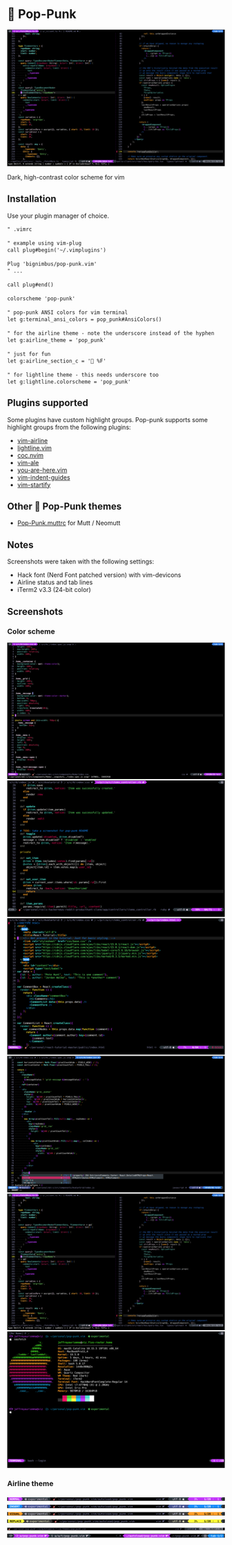 # 🎸 Pop-Punk

![jsx](https://github.com/bignimbus/pop-punk.vim/blob/main/assets/ts.png)

Dark, high-contrast color scheme for vim

## Installation

Use your plugin manager of choice.

```vim
" .vimrc

" example using vim-plug
call plug#begin('~/.vimplugins')

Plug 'bignimbus/pop-punk.vim'
" ...

call plug#end()

colorscheme 'pop-punk'

" pop-punk ANSI colors for vim terminal
let g:terminal_ansi_colors = pop_punk#AnsiColors()

" for the airline theme - note the underscore instead of the hyphen
let g:airline_theme = 'pop_punk'

" just for fun
let g:airline_section_c = '🎸 %F'

" for lightline theme - this needs underscore too
let g:lightline.colorscheme = 'pop_punk'
```

## Plugins supported

Some plugins have custom highlight groups.  Pop-punk supports
some highlight groups from the following plugins:

* [vim-airline](https://github.com/vim-airline/vim-airline)
* [lightline.vim](https://github.com/itchyny/lightline.vim)
* [coc.nvim](https://github.com/neoclide/coc.nvim)
* [vim-ale](https://github.com/dense-analysis/ale)
* [you-are-here.vim](https://github.com/bignimbus/you-are-here.vim)
* [vim-indent-guides](https://github.com/nathanaelkane/vim-indent-guides)
* [vim-startify](https://github.com/mhinz/vim-startify)

## Other 🎸 Pop-Punk themes

* [Pop-Punk.muttrc](https://github.com/bignimbus/pop-punk.muttrc) for Mutt / Neomutt

## Notes

Screenshots were taken with the following settings:

* Hack font (Nerd Font patched version) with vim-devicons
* Airline status and tab lines
* iTerm2 v3.3 (24-bit color)

## Screenshots

### Color scheme

![css](https://github.com/bignimbus/pop-punk.vim/blob/main/assets/css.png)
![ruby](https://github.com/bignimbus/pop-punk.vim/blob/main/assets/ruby.png)
![html](https://github.com/bignimbus/pop-punk.vim/blob/main/assets/html.png)
![popup](https://github.com/bignimbus/pop-punk.vim/blob/main/assets/popup.png)
![ts](https://github.com/bignimbus/pop-punk.vim/blob/main/assets/ts.png)
![terminal](https://github.com/bignimbus/pop-punk.vim/blob/main/assets/terminal.png)

### Airline theme

![Airline normal](https://github.com/bignimbus/pop-punk.vim/blob/main/assets/airline-normal.png)
![Airline insert](https://github.com/bignimbus/pop-punk.vim/blob/main/assets/airline-insert.png)
![Airline visual](https://github.com/bignimbus/pop-punk.vim/blob/main/assets/airline-visual.png)
![Airline replace](https://github.com/bignimbus/pop-punk.vim/blob/main/assets/airline-replace.png)
![Airline inactive](https://github.com/bignimbus/pop-punk.vim/blob/main/assets/airline-inactive.png)
![Airline tabline](https://github.com/bignimbus/pop-punk.vim/blob/main/assets/airline-tabline.png)

